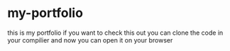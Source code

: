 # my-portfolio

this is my portfolio
if you want to check this out you can clone the code in your compilier
and now you can open it on your browser
